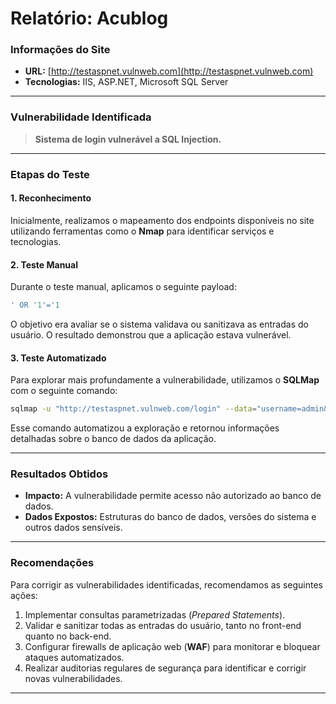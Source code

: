 # Relatório: Acublog


### **Informações do Site**

- **URL:** [http://testaspnet.vulnweb.com](http://testaspnet.vulnweb.com)  
- **Tecnologias:** IIS, ASP.NET, Microsoft SQL Server

---

### **Vulnerabilidade Identificada**

> **Sistema de login vulnerável a SQL Injection.**  

---

### **Etapas do Teste**

#### **1. Reconhecimento**

Inicialmente, realizamos o mapeamento dos endpoints disponíveis no site utilizando ferramentas como o **Nmap** para identificar serviços e tecnologias.  

#### **2. Teste Manual**

Durante o teste manual, aplicamos o seguinte payload:

```sql
' OR '1'='1
```

O objetivo era avaliar se o sistema validava ou sanitizava as entradas do usuário. O resultado demonstrou que a aplicação estava vulnerável.

#### **3. Teste Automatizado**

Para explorar mais profundamente a vulnerabilidade, utilizamos o **SQLMap** com o seguinte comando:

```bash
sqlmap -u "http://testaspnet.vulnweb.com/login" --data="username=admin&password=test" --dbs
```

Esse comando automatizou a exploração e retornou informações detalhadas sobre o banco de dados da aplicação.

---

### **Resultados Obtidos**

- **Impacto:** A vulnerabilidade permite acesso não autorizado ao banco de dados.  
- **Dados Expostos:** Estruturas do banco de dados, versões do sistema e outros dados sensíveis.  

---

### **Recomendações**

Para corrigir as vulnerabilidades identificadas, recomendamos as seguintes ações:  
1. Implementar consultas parametrizadas (*Prepared Statements*).  
2. Validar e sanitizar todas as entradas do usuário, tanto no front-end quanto no back-end.  
3. Configurar firewalls de aplicação web (**WAF**) para monitorar e bloquear ataques automatizados.  
4. Realizar auditorias regulares de segurança para identificar e corrigir novas vulnerabilidades.

---

